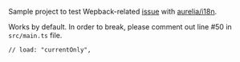 Sample project to test Wepback-related [issue](https://github.com/aurelia/i18n/issues/281) with [aurelia/i18n](https://github.com/aurelia/i18n).

Works by default. In order to break, please comment out line #50 in `src/main.ts` file.
```
// load: "currentOnly",
```